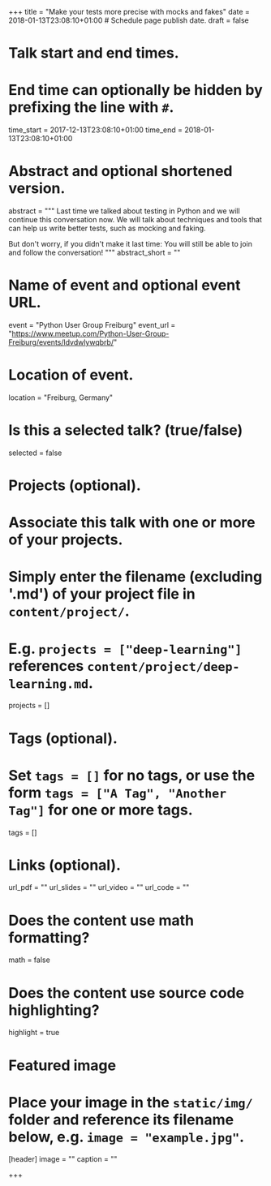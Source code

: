 +++
title = "Make your tests more precise with mocks and fakes"
date = 2018-01-13T23:08:10+01:00  # Schedule page publish date.
draft = false

# Talk start and end times.
#   End time can optionally be hidden by prefixing the line with `#`.
time_start = 2017-12-13T23:08:10+01:00
time_end = 2018-01-13T23:08:10+01:00

# Abstract and optional shortened version.
abstract = """
Last time we talked about testing in Python and we will continue this conversation now. We will talk about techniques and tools that can help us write better tests, such as mocking and faking.

But don't worry, if you didn't make it last time: You will still be able to join and follow the conversation!
"""
abstract_short = ""

# Name of event and optional event URL.
event = "Python User Group Freiburg"
event_url = "https://www.meetup.com/Python-User-Group-Freiburg/events/ldvdwlywqbrb/"

# Location of event.
location = "Freiburg, Germany"

# Is this a selected talk? (true/false)
selected = false

# Projects (optional).
#   Associate this talk with one or more of your projects.
#   Simply enter the filename (excluding '.md') of your project file in `content/project/`.
#   E.g. `projects = ["deep-learning"]` references `content/project/deep-learning.md`.
projects = []

# Tags (optional).
#   Set `tags = []` for no tags, or use the form `tags = ["A Tag", "Another Tag"]` for one or more tags.
tags = []

# Links (optional).
url_pdf = ""
url_slides = ""
url_video = ""
url_code = ""

# Does the content use math formatting?
math = false

# Does the content use source code highlighting?
highlight = true

# Featured image
# Place your image in the `static/img/` folder and reference its filename below, e.g. `image = "example.jpg"`.
[header]
image = ""
caption = ""

+++
